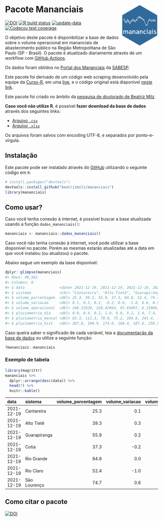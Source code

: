 
<!-- README.md is generated from README.Rmd. Please edit that file -->

# Pacote Mananciais <img src="man/figures/hexlogo.png" align="right" width = "120px"/>

<!-- badges: start -->

[![DOI](https://zenodo.org/badge/DOI/10.5281/zenodo.4733056.svg)](https://doi.org/10.5281/zenodo.4733056)
[![R build
status](https://github.com/beatrizmilz/mananciais/workflows/R-CMD-check/badge.svg)](https://github.com/beatrizmilz/mananciais/actions)
[![update-data](https://github.com/beatrizmilz/mananciais/actions/workflows/2-update_data.yaml/badge.svg)](https://github.com/beatrizmilz/mananciais/actions/workflows/2-update_data.yaml)
[![Codecov test
coverage](https://codecov.io/gh/beatrizmilz/mananciais/branch/master/graph/badge.svg)](https://codecov.io/gh/beatrizmilz/mananciais?branch=master)
<!-- badges: end -->

O objetivo deste pacote é disponibilizar a base de dados sobre o volume
operacional em mananciais de abastecimento público na Região
Metropolitana de São Paulo (SP - Brasil). O pacote é atualizado
diariamente através de um workflow com [GitHub
Actions](https://github.com/beatrizmilz/mananciais/actions).

Os dados foram obtidos no [Portal dos
Mananciais](http://mananciais.sabesp.com.br/Situacao) da
[SABESP](http://site.sabesp.com.br/site/Default.aspx).

Este pacote foi derivado de um código web scraping desenvolvido pela
equipe da [Curso-R](https://www.curso-r.com/), em uma
[live](https://youtu.be/jvZIxrMmOcQ), e o código original está
disponível [neste
link](https://github.com/curso-r/lives/blob/master/drafts/20200730_scraper_sabesp.R).

Este pacote foi criado no âmbito da [pesquisa de doutorado de Beatriz
Milz](https://beatrizmilz.github.io/tese/).

**Caso você não utilize R**, é possível **fazer download da base de
dados** através dos seguintes links:

  - [Arquivo
    `.csv`](https://github.com/beatrizmilz/mananciais/raw/master/inst/extdata/mananciais.csv)
  - [Arquivo
    `.xlsx`](https://github.com/beatrizmilz/mananciais/blob/master/inst/extdata/mananciais.xlsx?raw=true)

Os arquivos foram salvos com encoding UTF-8, e separados por
ponto-e-vírgula.

## Instalação

Este pacote pode ser instalado através do [GitHub](https://github.com/)
utilizando o seguinte código em `R`:

``` r
# install.packages("devtools")
devtools::install_github("beatrizmilz/mananciais")
library(mananciais)
```

## Como usar?

Caso você tenha conexão à internet, é possível buscar a base atualizada
usando a função `dados_mananciais()`:

``` r
mananciais <- mananciais::dados_mananciais() 
```

Caso você não tenha conexão à internet, você pode utilizar a base
disponível no pacote. Porém as mesmas estarão atualizadas até a data em
que você instalou (ou atualizou) o pacote.

Abaixo segue um exemplo da base disponível:

``` r
dplyr::glimpse(mananciais)
#> Rows: 49,562
#> Columns: 8
#> $ data                <date> 2021-12-19, 2021-12-19, 2021-12-19, 2021-12-19, 2…
#> $ sistema             <chr> "Cantareira", "Alto Tietê", "Guarapiranga", "Cotia…
#> $ volume_porcentagem  <dbl> 25.3, 39.3, 55.9, 37.3, 84.8, 52.4, 74.7, 25.2, 39…
#> $ volume_variacao     <dbl> 0.1, 0.3, 0.2, -0.2, 0.0, -1.0, 0.6, 0.5, 0.8, 0.1…
#> $ volume_operacional  <dbl> 248.52929, 220.42964, 95.65097, 6.15966, 95.10995,…
#> $ pluviometria_dia    <dbl> 0.0, 0.4, 0.2, 1.8, 9.0, 5.2, 1.4, 7.4, 0.5, 0.2, …
#> $ pluviometria_mensal <dbl> 83.3, 111.3, 70.0, 75.2, 104.8, 241.4, 70.8, 83.3,…
#> $ pluviometria_hist   <dbl> 207.6, 190.9, 174.0, 168.4, 187.6, 256.5, 210.6, 2…
```

Caso queira saber o significado de cada variável, leia a [documentação
da base de
dados](https://beatrizmilz.github.io/mananciais/reference/mananciais.html)
ou utilize a seguinte função:

``` r
?mananciais::mananciais
```

### Exemplo de tabela

``` r
library(magrittr)
mananciais %>% 
  dplyr::arrange(desc(data)) %>% 
  head(7) %>%
  knitr::kable()
```

| data       | sistema      | volume\_porcentagem | volume\_variacao | volume\_operacional | pluviometria\_dia | pluviometria\_mensal | pluviometria\_hist |
| :--------- | :----------- | ------------------: | ---------------: | ------------------: | ----------------: | -------------------: | -----------------: |
| 2021-12-19 | Cantareira   |                25.3 |              0.1 |           248.52929 |               0.0 |                 83.3 |              207.6 |
| 2021-12-19 | Alto Tietê   |                39.3 |              0.3 |           220.42964 |               0.4 |                111.3 |              190.9 |
| 2021-12-19 | Guarapiranga |                55.9 |              0.2 |            95.65097 |               0.2 |                 70.0 |              174.0 |
| 2021-12-19 | Cotia        |                37.3 |            \-0.2 |             6.15966 |               1.8 |                 75.2 |              168.4 |
| 2021-12-19 | Rio Grande   |                84.8 |              0.0 |            95.10995 |               9.0 |                104.8 |              187.6 |
| 2021-12-19 | Rio Claro    |                52.4 |            \-1.0 |             7.16416 |               5.2 |                241.4 |              256.5 |
| 2021-12-19 | São Lourenço |                74.7 |              0.6 |            66.33724 |               1.4 |                 70.8 |              210.6 |

## Como citar o pacote

[![DOI](https://zenodo.org/badge/DOI/10.5281/zenodo.4733056.svg)](https://doi.org/10.5281/zenodo.4733056)
